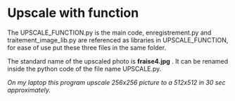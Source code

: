 # Upscale with function

The UPSCALE_FUNCTION.py is the main code, enregistrement.py and traitement_image_lib.py are referenced as libraries in UPSCALE_FUNCTION, for ease of use put these three files in the same folder.  
  
The standard name of the upscaled photo is __fraise4.jpg__ . It can be renamed inside the python code of the file name UPSCALE.py.  

*On my laptop this program upscale 256x256 picture to a 512x512 in 30 sec approximately.*
